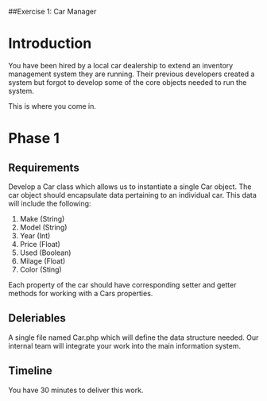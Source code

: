 ##Exercise 1: Car Manager


# Introduction

You have been hired by a local car dealership to extend an inventory management system they are running. Their previous developers created a system but forgot to develop some of the core objects needed to run the system.

This is where you come in. 

# Phase 1
## Requirements
Develop a Car class which allows us to instantiate a single Car object. The car object should encapsulate data pertaining to an individual car. This data will include the following:

1. Make (String)
2. Model (String)
3. Year (Int)
4. Price (Float)
5. Used (Boolean)
6. Milage (Float)
7. Color (Sting)

Each property of the car should have corresponding setter and getter methods for working with a Cars properties.

## Deleriables
A single file named Car.php which will define the data structure needed. Our internal team will integrate your work into the main information system.

## Timeline
You have 30 minutes to deliver this work.


